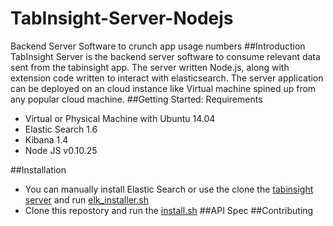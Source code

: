 # TabInsight-Server-Nodejs
Backend Server Software to crunch app usage numbers
##Introduction
TabInsight Server is the backend server software to consume relevant data sent from the tabinsight app. 
The server written Node.js, along with extension code written to interact with elasticsearch. 
The server application can be deployed on an cloud instance like Virtual machine spined up from any popular cloud machine.
##Getting Started: Requirements
* Virtual or Physical Machine with Ubuntu 14.04
* Elastic Search 1.6
* Kibana 1.4
* Node JS v0.10.25

##Installation
 - You can manually install Elastic Search or use the clone the [tabinsight server](https://github.com/TabInsight/TabInsight-Server) and run [elk_installer.sh](https://github.com/TabInsight/TabInsight-Server/blob/master/elk_installers/elk_install.sh)
- Clone this repostory and run the [install.sh](https://github.com/TabInsight/TabInsight-Server-Nodejs/blob/master/install.sh)
##API Spec
##Contributing
